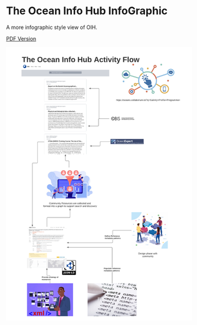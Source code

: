 The Ocean Info Hub InfoGraphic
============================

A more infographic style view of OIH.

[PDF Version](./images/OIHInfoGraphic.pdf)

![image1](./images/OIHInfoGraphic.png)
